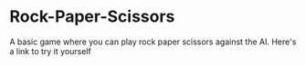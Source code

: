 # Rock-Paper-Scissors
A basic game where you can play rock paper scissors against the AI.
Here's a link to try it yourself 
